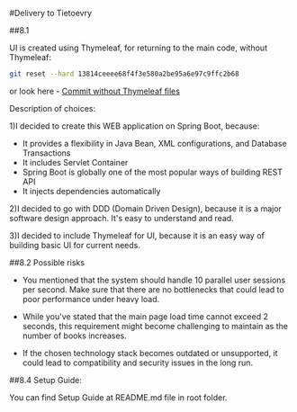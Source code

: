 #Delivery to Tietoevry

##8.1

UI is created using Thymeleaf, for returning to the main code, without Thymeleaf:

```bash
git reset --hard 13814ceeee68f4f3e580a2be95a6e97c9ffc2b68
```

or look here - [Commit without Thymeleaf files](https://github.com/probzyg/bookstore/tree/13814ceeee68f4f3e580a2be95a6e97c9ffc2b68)


Description of choices:

1)I decided to create this WEB application on Spring Boot, because:

- It provides a flexibility in Java Bean, XML configurations, and Database Transactions
- It includes Servlet Container 
- Spring Boot is globally one of the most popular ways of building REST API
- It injects dependencies automatically 

2)I decided to go with DDD (Domain Driven Design), because it is a major software design approach. 
It's easy to understand and read.

3)I decided to include Thymeleaf for UI, because it is an easy way of building basic UI for current needs.

##8.2 Possible risks

- You mentioned that the system should handle 10 parallel user sessions per second. 
Make sure that there are no bottlenecks that could lead to poor performance under heavy load.

- While you've stated that the main page load time cannot exceed 2 seconds, this requirement 
might become challenging to maintain as the number of books increases.

- If the chosen technology stack becomes outdated or unsupported, it could lead to compatibility and security issues in the long run.

##8.4 Setup Guide:

You can find Setup Guide at README.md file in root folder.
